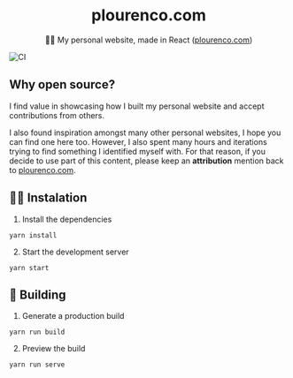 <h1 align="center">
  plourenco.com
</h1>

<p align="center">
🙋‍♂️ My personal website, made in React (<a href="https://plourenco.com">plourenco.com</a>)
</p>

![CI](https://github.com/plourenco/website-blog/workflows/CI/badge.svg)

## Why open source?

I find value in showcasing how I built my personal website and accept
contributions from others.

I also found inspiration amongst many other personal websites, I hope you can find one
here too. However, I also spent many hours and iterations trying to find
something I identified myself with. For that reason, if you decide to use part
of this content, please keep an **attribution** mention back to
[plourenco.com](https://plourenco.com).

## 👨‍💻 Instalation

1. Install the dependencies

```
yarn install
```

2. Start the development server

```
yarn start
```

## 🚀 Building

1. Generate a production build

```
yarn run build
```

2. Preview the build

```
yarn run serve
```
